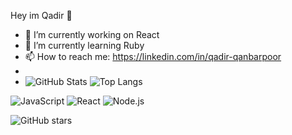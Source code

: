 Hey im Qadir 👋

- 🔭 I’m currently working on React
- 🌱 I’m currently learning Ruby
- 📫 How to reach me: https://linkedin.com/in/qadir-qanbarpoor
-
- ![GitHub Stats](https://github-readme-stats.vercel.app/api?username=qadir-dev&show_icons=true&theme=radical)
![Top Langs](https://github-readme-stats.vercel.app/api/top-langs/?username=qadir-dev&layout=compact&theme=dark)

![JavaScript](https://img.shields.io/badge/JavaScript-F7DF1E?style=for-the-badge&logo=javascript&logoColor=black)
![React](https://img.shields.io/badge/React-20232A?style=for-the-badge&logo=react&logoColor=61DAFB)
![Node.js](https://img.shields.io/badge/Node.js-43853D?style=for-the-badge&logo=node.js&logoColor=white)

![GitHub stars](https://img.shields.io/github/stars/qadir-dev?style=social)


